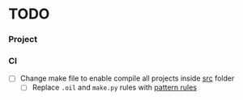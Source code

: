 # TODO

### Project

### CI
 * [ ] Change make file to enable compile all projects inside [src](src) folder
    * [ ] Replace `.oil` and `make.py` rules with [pattern rules](https://www.gnu.org/software/make/manual/html_node/Pattern-Intro.html)